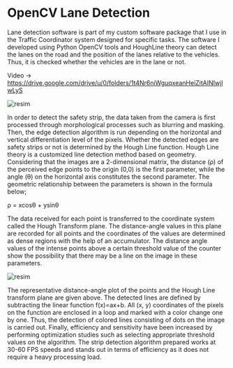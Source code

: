 # OpenCV Lane Detection

Lane detection software is part of my custom software package that I use in the Traffic Coordinator system designed for specific tasks. The software I developed using Python OpenCV tools and HoughLine theory can detect the lanes on the road and the position of the lanes relative to the vehicles. Thus, it is checked whether the vehicles are in the lane or not.

Video -> https://drive.google.com/drive/u/0/folders/1t4Nr6niWguqxeanHeiZitAINIwjlwLyS

![resim](https://github.com/mehmet-engineer/OpenCV_Serit_Tespit_Yazilimi/blob/main/resim2.png)

In order to detect the safety strip, the data taken from the camera is first processed through morphological processes such as blurring and masking. Then, the edge detection algorithm is run depending on the horizontal and vertical differentiation level of the pixels. Whether the detected edges are safety strips or not is determined by the Hough Line function. Hough Line theory is a customized line detection method based on geometry. Considering that the images are a 2-dimensional matrix, the distance (ρ) of the perceived edge points to the origin (0,0) is the first parameter, while the angle (θ) on the horizontal axis constitutes the second parameter. The geometric relationship between the parameters is shown in the formula below;

ρ = xcosθ + ysinθ


The data received for each point is transferred to the coordinate system called the Hough Transform plane. The distance-angle values in this plane are recorded for all points and the coordinates of the values are determined as dense regions with the help of an accumulator. The distance angle values of the intense points above a certain threshold value of the counter show the possibility that there may be a line on the image in these parameters.

![resim](https://github.com/mehmet-engineer/OpenCV_Serit_Tespit_Yazilimi/blob/main/hough_line.jpg)

The representative distance-angle plot of the points and the Hough Line transform plane are given above. The detected lines are defined by subtracting the linear function f(x)=ax+b. All (x, y) coordinates of the pixels on the function are enclosed in a loop and marked with a color change one by one. Thus, the detection of colored lines consisting of dots on the image is carried out. Finally, efficiency and sensitivity have been increased by performing optimization studies such as selecting appropriate threshold values on the algorithm. The strip detection algorithm prepared works at 30-60 FPS speeds and stands out in terms of efficiency as it does not require a heavy processing load.
